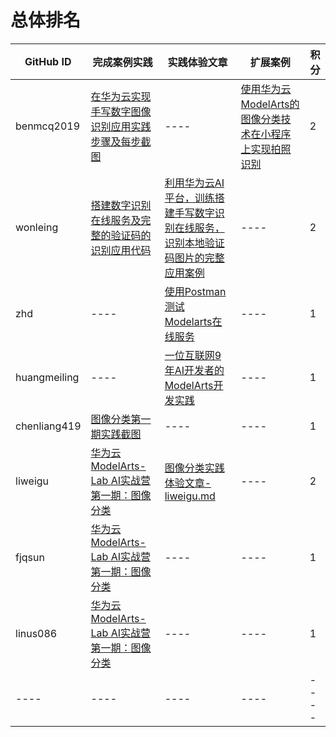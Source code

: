 # 总体排名

GitHub ID | 完成案例实践 | 实践体验文章 | 扩展案例 | 积分
---- | ---- | ---- | ---- | ----
benmcq2019 | [在华为云实现手写数字图像识别应用实践步骤及每步截图](https://github.com/huaweicloud/ModelArts-Lab/issues/6) | ---- | [使用华为云ModelArts的图像分类技术在小程序上实现拍照识别](https://github.com/huaweicloud/ModelArts-Lab/issues/21) | 2
wonleing | [搭建数字识别在线服务及完整的验证码的识别应用代码](https://github.com/huaweicloud/ModelArts-Lab/issues/8)| [利用华为云AI平台，训练搭建手写数字识别在线服务，识别本地验证码图片的完整应用案例](https://github.com/huaweicloud/ModelArts-Lab/tree/master/contrib/Leon_number_recognize) | ---- | 2
zhd | ---- | [使用Postman测试Modelarts在线服务](https://github.com/huaweicloud/ModelArts-Lab/tree/master/docs/Postman%E6%B5%8B%E8%AF%95) | ---- | 1
huangmeiling | ---- | [一位互联网9年AI开发者的ModelArts开发实践](https://github.com/huaweicloud/ModelArts-Lab/wiki/%E4%B8%80%E4%BD%8D%E4%BA%92%E8%81%94%E7%BD%919%E5%B9%B4AI%E5%BC%80%E5%8F%91%E8%80%85%E7%9A%84ModelArts%E5%BC%80%E5%8F%91%E5%AE%9E%E8%B7%B5) | ---- | 1
chenliang419 | [图像分类第一期实践截图](https://github.com/huaweicloud/ModelArts-Lab/issues/49#issuecomment-502063252) | ---- | ---- | 1
liweigu | [华为云ModelArts-Lab AI实战营第一期：图像分类](https://github.com/huaweicloud/ModelArts-Lab/issues/49#issuecomment-502262658) |  [图像分类实践体验文章-liweigu.md](https://github.com/huaweicloud/ModelArts-Lab/blob/master/docs/%E5%AD%A6%E4%B9%A0%E5%BF%83%E5%BE%97/Lab%20AI%E5%AE%9E%E6%88%98%E8%90%A5/%E5%9B%BE%E5%83%8F%E5%88%86%E7%B1%BB%E4%B8%93%E5%9C%BA-liweigu.md) | ---- | 2
fjqsun | [华为云ModelArts-Lab AI实战营第一期：图像分类](https://github.com/huaweicloud/ModelArts-Lab/issues/49#issuecomment-502333865) | ---- | ---- | 1 | 
linus086 | [华为云ModelArts-Lab AI实战营第一期：图像分类](https://github.com/huaweicloud/ModelArts-Lab/issues/49#issuecomment-502125892) | ---- | ---- | 1 | 
---- | ---- | ---- | ---- | ---- | ----
